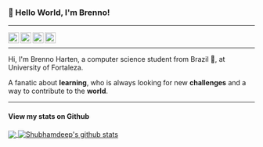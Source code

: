 ### 👋 Hello World, I'm Brenno!


---- 

<a target="_blank" href="https://www.linkedin.com/in/brennoflorencio/">
  <img align="left" alt="LinkdeIN" width="22px" src="https://cdn.jsdelivr.net/npm/simple-icons@v3/icons/linkedin.svg" />
</a>
<a target="_blank" href="https://api.whatsapp.com/send?phone=55839998327174">
  <img align="left" alt="Whatsapp" width="22px" src="https://cdn.jsdelivr.net/npm/simple-icons@v3/icons/whatsapp.svg" />
</a>
<a target="_blank" href="https://www.instagram.com/brennoharten/">
  <img align="left" alt="Instagram" width="22px" src="https://cdn.jsdelivr.net/npm/simple-icons@v3/icons/instagram.svg" />
</a>
<a target="_blank" href="mailto:brennoharten@gmail.com">
  <img align="left" alt="Gmail" width="22px" src="https://cdn.jsdelivr.net/npm/simple-icons@v3/icons/gmail.svg" />
</a>
</br>

---- 

Hi, I'm Brenno Harten, a computer science student from Brazil 💚, at University of Fortaleza.

A fanatic about **learning**, who is always looking for new **challenges** and a way to contribute to the **world**.

----

#### View my stats on Github 

<a href="https://github.com/brennoharten">
  <img align="center" src="https://github-readme-stats.vercel.app/api/top-langs/?username=brennoharten&theme=dark&hide_langs_below=1" />
</a>

<a href="https://github.com/brennoharten">
 <img align="center" src="https://github-readme-stats.vercel.app/api?username=brennoharten&show_icons=true&theme=dark&line_height=27" alt="Shubhamdeep's github stats"/>
</a>
